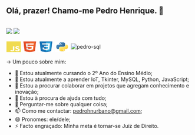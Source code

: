 ## Olá, prazer! Chamo-me Pedro Henrique. 👋
<br>
<div style="display: inline_block">
  <img height="180em" src="https://github-readme-stats.vercel.app/api?username=pedrohnurbano&show_icons=true&theme=dark&include_all_commits=true&count_private=true"/>
  <img height="180em" src="https://github-readme-stats.vercel.app/api/top-langs/?username=pedrohnurbano&layout=compact&langs_count=7&theme=dark"/>
</div>
<div style="display: inline_block"><br>
  <img align="center" alt="pedro-Js" height="30" width="40" src="https://raw.githubusercontent.com/devicons/devicon/master/icons/javascript/javascript-plain.svg">
  <img align="center" alt="pedro-HTML" height="30" width="40" src="https://raw.githubusercontent.com/devicons/devicon/master/icons/html5/html5-original.svg">
  <img align="center" alt="pedro-CSS" height="30" width="40" src="https://raw.githubusercontent.com/devicons/devicon/master/icons/css3/css3-original.svg">
  <img align="center" alt="pedro-Python" height="30" width="40" src="https://raw.githubusercontent.com/devicons/devicon/master/icons/python/python-original.svg">
  <img align="center" alt="pedro-sql" height="30" width="40" src="https://cdn.jsdelivr.net/gh/devicons/devicon/icons/sqlite/sqlite-original.svg" />
</div>
<br>
→ Um pouco sobre mim:

- 🔭 Estou atualmente cursando o 2º Ano do Ensino Médio;
- 🌱 Estou atualmente a aprender IoT, Tkinter, MySQL, Python, JavaScript;
- 👯 Estou a procurar colaborar em projetos que agregam conhecimento e inovação;
- 🤔 Estou à procura de ajuda com tudo;
- 💬 Perguntar-me sobre qualquer coisa;
- 📫 Como me contactar: pedrohnurbano@gmail.com;
- 😄 Pronomes: ele/dele;
- ⚡ Facto engraçado: Minha meta é tornar-se Juiz de Direito.
